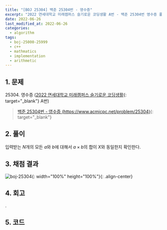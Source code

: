 ```yaml
---
title: "[BOJ 25304] 백준 25304번 - 영수증"
excerpt: "2022 연세대학교 미래캠퍼스 슬기로운 코딩생활 A번 - 백준 25304번 영수증 풀이"
date: 2022-06-26
last_modified_at: 2022-06-26
categories:
  - algorithm
tags:
  - boj-25000-25999
  - c++
  - mathmatics
  - implementation
  - arithmetic
---
```


## 1. 문제

$25304$. 영수증 ([2022 연세대학교 미래캠퍼스 슬기로운 코딩생활](https://burningfalls.github.io/contest/yonseifuture2022-baekjoon-contest/){: target="_blank"} A번)

> [백준 25304번 - 영수증 (https://www.acmicpc.net/problem/25304)](https://www.acmicpc.net/problem/25304){: target="_blank"}

## 2. 풀이

입력받는 $N$개의 모든 $a$와 $b$에 대해서 $a\times b$의 합이 $X$와 동일한지 확인한다.

## 3. 채점 결과

![boj-25304](https://user-images.githubusercontent.com/30232837/175798512-3888871d-fb1a-4be9-bd9f-6661cc3b08a7.png "boj-25304"){: width="100%" height="100%"}{: .align-center}

## 4. 회고

.

## 5. 코드

<script src="https://gist.github.com/BurningFalls/e8400372670cb5970fbf23ac2b08e252.js"></script>